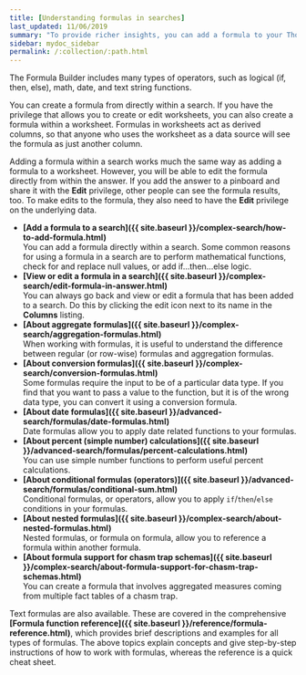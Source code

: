 ```yaml
---
title: [Understanding formulas in searches]
last_updated: 11/06/2019
summary: "To provide richer insights, you can add a formula to your ThoughtSpot search."
sidebar: mydoc_sidebar
permalink: /:collection/:path.html
---
```

The Formula Builder includes many types of operators, such as logical (if, then, else), math, date, and text string functions.

You can create a formula from directly within a search. If you have the privilege that allows you to create or edit worksheets, you can also create a formula within a worksheet. Formulas in worksheets act as derived columns, so that anyone who uses the worksheet as a data source will see the formula as just another column.

Adding a formula within a search works much the same way as adding a formula to a worksheet. However, you will be able to edit the formula directly from within the answer. If you add the answer to a pinboard and share it with the **Edit** privilege, other people can see the formula results, too. To make edits to the formula, they also need to have the **Edit** privilege on the underlying data.

-   **[Add a formula to a search]({{ site.baseurl }}/complex-search/how-to-add-formula.html)**  
You can add a formula directly within a search. Some common reasons for using a formula in a search are to perform mathematical functions, check for and replace null values, or add if...then...else logic.
-   **[View or edit a formula in a search]({{ site.baseurl }}/complex-search/edit-formula-in-answer.html)**  
You can always go back and view or edit a formula that has been added to a search. Do this by clicking the edit icon next to its name in the **Columns** listing.
-   **[About aggregate formulas]({{ site.baseurl }}/complex-search/aggregation-formulas.html)**  
When working with formulas, it is useful to understand the difference between regular (or row-wise) formulas and aggregation formulas.
-   **[About conversion formulas]({{ site.baseurl }}/complex-search/conversion-formulas.html)**  
Some formulas require the input to be of a particular data type. If you find that you want to pass a value to the function, but it is of the wrong data type, you can convert it using a conversion formula.
-   **[About date formulas]({{ site.baseurl }}/advanced-search/formulas/date-formulas.html)**  
Date formulas allow you to apply date related functions to your formulas.
-   **[About percent (simple number) calculations]({{ site.baseurl }}/advanced-search/formulas/percent-calculations.html)**  
You can use simple number functions to perform useful percent calculations.
-   **[About conditional formulas (operators)]({{ site.baseurl }}/advanced-search/formulas/conditional-sum.html)**  
Conditional formulas, or operators, allow you to apply `if`/`then`/`else` conditions in your formulas.
-   **[About nested formulas]({{ site.baseurl }}/complex-search/about-nested-formulas.html)**  
Nested formulas, or formula on formula, allow you to reference a formula within another formula.
-   **[About formula support for chasm trap schemas]({{ site.baseurl }}/complex-search/about-formula-support-for-chasm-trap-schemas.html)**  
You can create a formula that involves aggregated measures coming from multiple fact tables of a chasm trap.

Text formulas are also available. These are covered in the comprehensive
**[Formula function reference]({{ site.baseurl }}/reference/formula-reference.html)**,
which provides brief descriptions and examples for all types of formulas. The above topics explain concepts and give step-by-step instructions of how to work with formulas, whereas the reference is a quick cheat sheet.
